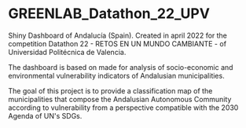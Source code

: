 # GREENLAB_Datathon_22_UPV

Shiny Dashboard of Andalucía (Spain). Created in april 2022 for the competition Datathon 22 - RETOS EN UN MUNDO CAMBIANTE - of Universidad Politécnica de Valencia.

The dashboard is based on  made for analysis of socio-economic and environmental vulnerability indicators of Andalusian municipalities.

The goal of this project is to provide a classification map of the municipalities that compose the Andalusian Autonomous Community according to vulnerability from a perspective compatible with the 2030 Agenda of UN's SDGs.

